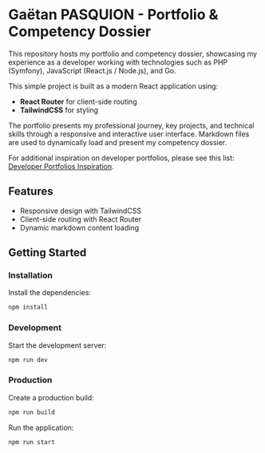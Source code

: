 # Gaëtan PASQUION - Portfolio & Competency Dossier

This repository hosts my portfolio and competency dossier, showcasing my experience as a developer working with technologies such as PHP (Symfony), JavaScript (React.js / Node.js), and Go.

This simple project is built as a modern React application using:
- **React Router** for client-side routing
- **TailwindCSS** for styling

The portfolio presents my professional journey, key projects, and technical skills through a responsive and interactive user interface. Markdown files are used to dynamically load and present my competency dossier.

For additional inspiration on developer portfolios, please see this list: [Developer Portfolios Inspiration](https://github.com/emmabostian/developer-portfolios?tab=readme-ov-file).

## Features
- Responsive design with TailwindCSS
- Client-side routing with React Router
- Dynamic markdown content loading

## Getting Started

### Installation
Install the dependencies:
```sh
npm install
```

### Development
Start the development server:
```sh
npm run dev
```

### Production
Create a production build:
```sh
npm run build
```

Run the application:
```sh
npm run start
```